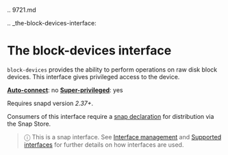.. 9721.md

.. _the-block-devices-interface:

# The block-devices interface

`block-devices` provides the ability to perform operations on raw disk block devices. This interface gives privileged access to the device.

**[Auto-connect](interface-management.md#the-block-devices-interface-heading--auto-connections)**: no
**[Super-privileged](super-privileged-interfaces.md)**: yes

Requires snapd version _2.37+_.

Consumers of this interface require a [snap declaration](https://snapcraft.io/docs/process-for-aliases-auto-connections-and-tracks) for distribution via the Snap Store.

> ⓘ  This is a snap interface. See [Interface management](interface-management.md) and [Supported interfaces](supported-interfaces.md) for further details on how interfaces are used.